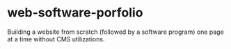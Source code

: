# web-software-porfolio
Building a website from scratch (followed by a software program) one page at a time without CMS utilizations.
